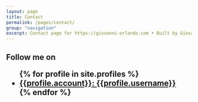 ```yaml
---
layout: page  
title: Contact  
permalink: /pages/contact/  
group: "navigation"  
excerpt: Contact page for https://giovanni-orlando.com • Built by Giovanni Orlando, Powered by Jekyll. Computer Engineer • Food Lover • Tech Enthusiast • @giovanni0918  
---
```

<style>
    .page-content, .post-content{margin: 0; padding: 0;}
    .wrapper{max-width: none; margin: 0; padding:0; }
</style>
<div class="container social" id="social">
<h2>Follow me on
    <nav class="nav">
    <ul class="social-link__list">
        {% for profile in site.profiles %}
        <li class="social-link__list-item">
        <a href="https://{{profile.account}}.com/{{profile.username}}/" title="Link to {{profile.account}}.com/{{profile.username}}/"
            target="_blank" rel="noopener">{{profile.account}}: {{profile.username}}</a>
        </li>
        {% endfor %}
    </ul>
    </nav>
</h2>
</div>